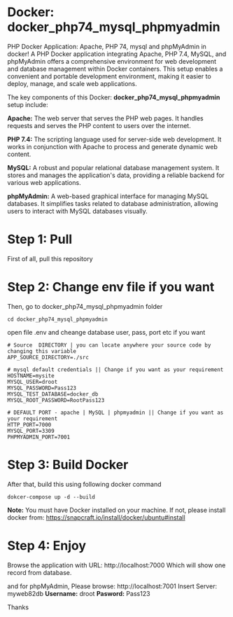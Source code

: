 # Docker:  docker_php74_mysql_phpmyadmin
PHP Docker Application: Apache, PHP 74, mysql and phpMyAdmin in docker!
A PHP Docker application integrating Apache, PHP 7.4, MySQL, and phpMyAdmin offers a comprehensive environment for web development and database management within Docker containers. This setup enables a convenient and portable development environment, making it easier to deploy, manage, and scale web applications.

The key components of this Docker: **docker_php74_mysql_phpmyadmin** setup include:

 **Apache:**  The web server that serves the PHP web pages. It handles requests and serves the PHP content to users over the internet.

**PHP 7.4:** The scripting language used for server-side web development. It works in conjunction with Apache to process and generate dynamic web content.

**MySQL:** A robust and popular relational database management system. It stores and manages the application's data, providing a reliable backend for various web applications.

**phpMyAdmin:** A web-based graphical interface for managing MySQL databases. It simplifies tasks related to database administration, allowing users to interact with MySQL databases visually.



# Step 1: Pull 
First of all, pull this repository  

# Step 2: Change env file if you want   
Then, go to docker_php74_mysql_phpmyadmin folder 
```
cd docker_php74_mysql_phpmyadmin
```
open file .env and cheange database user, pass, port etc if you want 

```
# Source  DIRECTORY | you can locate anywhere your source code by changing this variable  
APP_SOURCE_DIRECTORY=./src

# mysql default credentials || Change if you want as your requirement 
HOSTNAME=mysite
MYSQL_USER=droot
MYSQL_PASSWORD=Pass123
MYSQL_TEST_DATABASE=docker_db
MYSQL_ROOT_PASSWORD=RootPass123 

# DEFAULT PORT - apache | MySQL | phpmyadmin || Change if you want as your requirement 
HTTP_PORT=7000
MYSQL_PORT=3309
PHPMYADMIN_PORT=7001
```

# Step 3: Build Docker 
 After that, build this using following docker command 
```
dokcer-compose up -d --build
```
**Note:** You must have Docker installed on your machine.  If not, please install docker from: https://snapcraft.io/install/docker/ubuntu#install

# Step 4: Enjoy 
Browse the application with URL: http://localhost:7000
Which will show one record from database. 

and for phpMyAdmin, Please browse: http://localhost:7001
Insert Server: myweb82db
**Username:** droot
**Pasword:**  Pass123


Thanks
 

